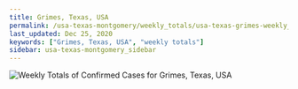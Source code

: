 ```yaml
---
title: Grimes, Texas, USA
permalink: /usa-texas-montgomery/weekly_totals/usa-texas-grimes-weekly_totals.html
last_updated: Dec 25, 2020
keywords: ["Grimes, Texas, USA", "weekly totals"]
sidebar: usa-texas-montgomery_sidebar
---
```


![Weekly Totals of Confirmed Cases for Grimes, Texas, USA](/covid_tracker/images/graphs/usa-texas-grimes-weekly_totals_graph.png)
